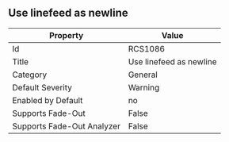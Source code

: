 ## Use linefeed as newline

Property | Value
--- | --- 
Id | RCS1086
Title | Use linefeed as newline
Category | General
Default Severity | Warning
Enabled by Default | no
Supports Fade-Out | False
Supports Fade-Out Analyzer | False
